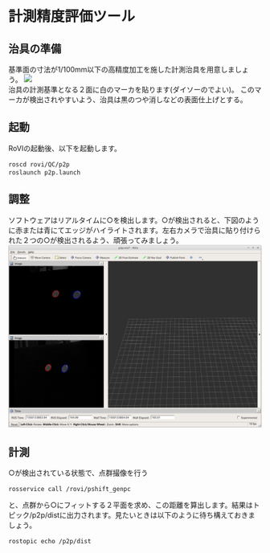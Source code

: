 # 計測精度評価ツール

## 治具の準備

基準面の寸法が1/100mm以下の高精度加工を施した計測治具を用意しましょう。
<img src="PrecBlock1.png">  
治具の計測基準となる２面に白のマーカを貼ります(ダイソーのでよい)。
このマーカが検出されやすいよう、治具は黒のつや消しなどの表面仕上げとする。

## 起動

RoVIの起動後、以下を起動します。
~~~
roscd rovi/QC/p2p
roslaunch p2p.launch
~~~

## 調整

ソフトウェアはリアルタイムに○を検出します。○が検出されると、下図のように赤または青にてエッジがハイライトされます。左右カメラで治具に貼り付けられた２つの○が検出されるよう、頑張ってみましょう。
<img src="fig2.png">  

## 計測

○が検出されている状態で、点群撮像を行う
~~~
rosservice call /rovi/pshift_genpc
~~~
と、点群から○にフィットする２平面を求め、この距離を算出します。結果はトピック/p2p/distに出力されます。見たいときは以下のように待ち構えておきましょう。
~~~
rostopic echo /p2p/dist
~~~

